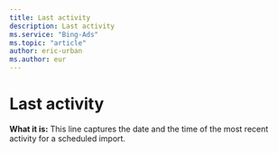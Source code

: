 ```yaml
---
title: Last activity
description: Last activity
ms.service: "Bing-Ads"
ms.topic: "article"
author: eric-urban
ms.author: eur
---
```


# Last activity

**What it is:** This line captures the date and the time of the most recent activity for a scheduled import.



